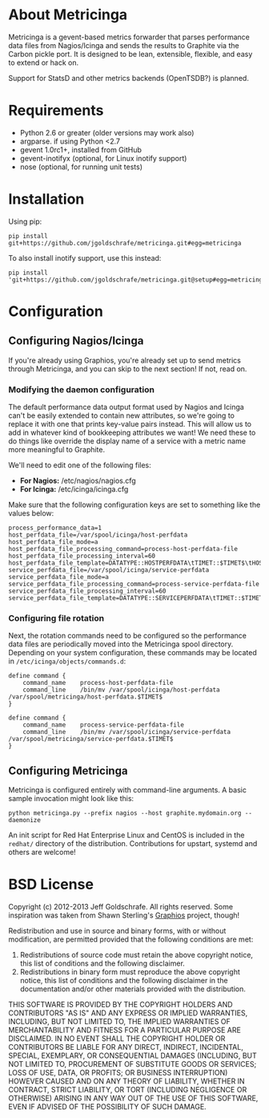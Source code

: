 About Metricinga
================
Metricinga is a gevent-based metrics forwarder that parses performance data
files from Nagios/Icinga and sends the results to Graphite via the Carbon
pickle port. It is designed to be lean, extensible, flexible, and easy to extend or hack on.

Support for StatsD and other metrics backends (OpenTSDB?) is planned.

Requirements
============
* Python 2.6 or greater (older versions may work also)
* argparse. if using Python <2.7
* gevent 1.0rc1+, installed from GitHub
* gevent-inotifyx (optional, for Linux inotify support)
* nose (optional, for running unit tests)

Installation
============
Using pip:

    pip install git+https://github.com/jgoldschrafe/metricinga.git#egg=metricinga

To also install inotify support, use this instead:

    pip install 'git+https://github.com/jgoldschrafe/metricinga.git@setup#egg=metricinga[inotify]'

Configuration
=============

Configuring Nagios/Icinga
-------------------------
If you're already using Graphios, you're already set up to send metrics through Metricinga, and you can skip to the next section! If not, read on.

### Modifying the daemon configuration

The default performance data output format used by Nagios and Icinga can't be easily extended to contain new attributes, so we're going to replace it with one that prints key-value pairs instead. This will allow us to add in whatever kind of bookkeeping attributes we want! We need these to do things like override the display name of a service with a metric name more meaningful to Graphite.

We'll need to edit one of the following files:

* **For Nagios:** /etc/nagios/nagios.cfg
* **For Icinga:** /etc/icinga/icinga.cfg

Make sure that the following configuration keys are set to something like the values below:

    process_performance_data=1
    host_perfdata_file=/var/spool/icinga/host-perfdata
    host_perfdata_file_mode=a
    host_perfdata_file_processing_command=process-host-perfdata-file
    host_perfdata_file_processing_interval=60
    host_perfdata_file_template=DATATYPE::HOSTPERFDATA\tTIMET::$TIMET$\tHOSTNAME::$HOSTNAME$\tHOSTPERFDATA::$HOSTPERFDATA$\tHOSTCHECKCOMMAND::$HOSTCHECKCOMMAND$\tHOSTSTATE::$HOSTSTATE$\tHOSTSTATETYPE::$HOSTSTATETYPE$\tGRAPHITEPREFIX::$_HOSTGRAPHITEPREFIX$\tGRAPHITEPOSTFIX::$_HOSTGRAPHITEPOSTFIX$
    service_perfdata_file=/var/spool/icinga/service-perfdata
    service_perfdata_file_mode=a
    service_perfdata_file_processing_command=process-service-perfdata-file
    service_perfdata_file_processing_interval=60
    service_perfdata_file_template=DATATYPE::SERVICEPERFDATA\tTIMET::$TIMET$\tHOSTNAME::$HOSTNAME$\tSERVICEDESC::$SERVICEDESC$\tSERVICEPERFDATA::$SERVICEPERFDATA$\tSERVICECHECKCOMMAND::$SERVICECHECKCOMMAND$\tHOSTSTATE::$HOSTSTATE$\tHOSTSTATETYPE::$HOSTSTATETYPE$\tSERVICESTATE::$SERVICESTATE$\tSERVICESTATETYPE::$SERVICESTATETYPE$\tGRAPHITEPREFIX::$_SERVICEGRAPHITEPREFIX$\tGRAPHITEPOSTFIX::$_SERVICEGRAPHITEPOSTFIX$

### Configuring file rotation

Next, the rotation commands need to be configured so the performance data files are periodically moved into the Metricinga spool directory. Depending on your system configuration, these commands may be located in `/etc/icinga/objects/commands.d`:

    define command {
        command_name    process-host-perfdata-file
        command_line    /bin/mv /var/spool/icinga/host-perfdata /var/spool/metricinga/host-perfdata.$TIMET$
    }

    define command {
        command_name    process-service-perfdata-file
        command_line    /bin/mv /var/spool/icinga/service-perfdata /var/spool/metricinga/service-perfdata.$TIMET$
    }

Configuring Metricinga
----------------------
Metricinga is configured entirely with command-line arguments. A basic sample invocation might look like this:

    python metricinga.py --prefix nagios --host graphite.mydomain.org --daemonize

An init script for Red Hat Enterprise Linux and CentOS is included in the `redhat/` directory of the distribution. Contributions for upstart, systemd and others are welcome!


BSD License
===========
Copyright (c) 2012-2013 Jeff Goldschrafe. All rights reserved. Some inspiration was taken from Shawn Sterling's [Graphios](https://github.com/shawn-sterling/graphios) project, though!

Redistribution and use in source and binary forms, with or without 
modification, are permitted provided that the following conditions are met:

  1. Redistributions of source code must retain the above copyright notice, this
     list of conditions and the following disclaimer.
  2. Redistributions in binary form must reproduce the above copyright notice,
     this list of conditions and the following disclaimer in the documentation
     and/or other materials provided with the distribution.

THIS SOFTWARE IS PROVIDED BY THE COPYRIGHT HOLDERS AND CONTRIBUTORS "AS IS" AND 
ANY EXPRESS OR IMPLIED WARRANTIES, INCLUDING, BUT NOT LIMITED TO, THE IMPLIED 
WARRANTIES OF MERCHANTABILITY AND FITNESS FOR A PARTICULAR PURPOSE ARE 
DISCLAIMED. IN NO EVENT SHALL THE COPYRIGHT HOLDER OR CONTRIBUTORS BE LIABLE 
FOR ANY DIRECT, INDIRECT, INCIDENTAL, SPECIAL, EXEMPLARY, OR CONSEQUENTIAL 
DAMAGES (INCLUDING, BUT NOT LIMITED TO, PROCUREMENT OF SUBSTITUTE GOODS OR 
SERVICES; LOSS OF USE, DATA, OR PROFITS; OR BUSINESS INTERRUPTION) HOWEVER 
CAUSED AND ON ANY THEORY OF LIABILITY, WHETHER IN CONTRACT, STRICT LIABILITY, 
OR TORT (INCLUDING NEGLIGENCE OR OTHERWISE) ARISING IN ANY WAY OUT OF THE USE 
OF THIS SOFTWARE, EVEN IF ADVISED OF THE POSSIBILITY OF SUCH DAMAGE.

